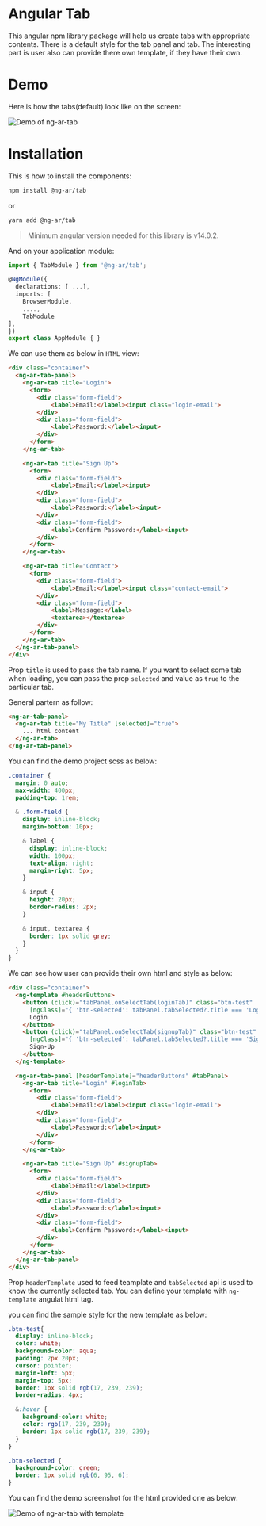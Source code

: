 # Angular Tab

This angular npm library package will help us create tabs with appropriate contents. There is a default style for the tab panel and tab. The interesting part is user also can provide there own template, if they have their own.


# Demo

Here is how the tabs(default) look like on the screen:

![Demo of ng-ar-tab](https://raw.githubusercontent.com/actionanand/ng-my-libraries/main/libs/tab/src/assets/images/tab.PNG)

# Installation

This is how to install the components:

```bash
npm install @ng-ar/tab
```

or 

```bash
yarn add @ng-ar/tab
```

> Minimum angular version needed for this library is v14.0.2.

And on your application module:

```ts
import { TabModule } from '@ng-ar/tab';

@NgModule({
  declarations: [ ...],
  imports: [
    BrowserModule,
    ....,
    TabModule
],
})
export class AppModule { }
```

We can use them as below in `HTML` view:

```html
<div class="container">
  <ng-ar-tab-panel>
    <ng-ar-tab title="Login">
      <form>
        <div class="form-field">
            <label>Email:</label><input class="login-email">
        </div>
        <div class="form-field">
            <label>Password:</label><input>
        </div>
      </form>
    </ng-ar-tab>

    <ng-ar-tab title="Sign Up">
      <form>
        <div class="form-field">
            <label>Email:</label><input>
        </div>
        <div class="form-field">
            <label>Password:</label><input>
        </div>
        <div class="form-field">
            <label>Confirm Password:</label><input>
        </div>
      </form>
    </ng-ar-tab>

    <ng-ar-tab title="Contact">
      <form>
        <div class="form-field">
            <label>Email:</label><input class="contact-email">
        </div>
        <div class="form-field">
            <label>Message:</label>
            <textarea></textarea>
        </div>
      </form>
    </ng-ar-tab>
  </ng-ar-tab-panel>
</div>
```

Prop `title` is used to pass the tab name. If you want to select some tab when loading, you can pass the prop `selected` and value as `true` to the particular tab.

General partern as follow:

```html
<ng-ar-tab-panel>
  <ng-ar-tab title="My Title" [selected]="true">
    ... html content
  </ng-ar-tab>
</ng-ar-tab-panel>
```

You can find the demo project scss as below:

```scss
.container {
  margin: 0 auto;
  max-width: 400px;
  padding-top: 1rem;

  & .form-field {
    display: inline-block;
    margin-bottom: 10px;

    & label {
      display: inline-block;
      width: 100px;
      text-align: right;
      margin-right: 5px;
    }

    & input {
      height: 20px;
      border-radius: 2px;
    }

    & input, textarea {
      border: 1px solid grey;
    }
  }
}
```

We can see how user can provide their own html and style as below:

```html
<div class="container">
  <ng-template #headerButtons>
    <button (click)="tabPanel.onSelectTab(loginTab)" class="btn-test" 
      [ngClass]="{ 'btn-selected': tabPanel.tabSelected?.title === 'Login' }">
      Login
    </button>
    <button (click)="tabPanel.onSelectTab(signupTab)" class="btn-test" 
      [ngClass]="{ 'btn-selected': tabPanel.tabSelected?.title === 'Sign Up' }">
      Sign-Up
    </button>
  </ng-template>

  <ng-ar-tab-panel [headerTemplate]="headerButtons" #tabPanel>
    <ng-ar-tab title="Login" #loginTab>
      <form>
        <div class="form-field">
            <label>Email:</label><input class="login-email">
        </div>
        <div class="form-field">
            <label>Password:</label><input>
        </div>
      </form>
    </ng-ar-tab>

    <ng-ar-tab title="Sign Up" #signupTab>
      <form>
        <div class="form-field">
            <label>Email:</label><input>
        </div>
        <div class="form-field">
            <label>Password:</label><input>
        </div>
        <div class="form-field">
            <label>Confirm Password:</label><input>
        </div>
      </form>
    </ng-ar-tab>
  </ng-ar-tab-panel>
</div>
```

Prop `headerTemplate` used to feed teamplate and `tabSelected` api is used to know the currently selected tab. You can define your template with `ng-template` angulat html tag.

you can find the sample style for the new template as below:

```scss
.btn-test{
  display: inline-block;
  color: white;
  background-color: aqua;
  padding: 2px 20px;
  cursor: pointer;
  margin-left: 5px;
  margin-top: 5px;
  border: 1px solid rgb(17, 239, 239);
  border-radius: 4px;

  &:hover {
    background-color: white;
    color: rgb(17, 239, 239);
    border: 1px solid rgb(17, 239, 239);
  }
}

.btn-selected {
  background-color: green;
  border: 1px solid rgb(6, 95, 6);
}
```

You can find the demo screenshot for the html provided one as below:

![Demo of ng-ar-tab with template](https://raw.githubusercontent.com/actionanand/ng-my-libraries/main/libs/tab/src/assets/images/tab-with-template.PNG)

